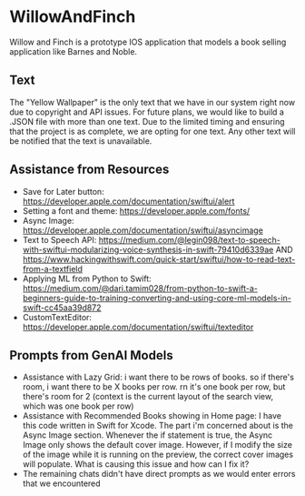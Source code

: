 # WillowAndFinch
Willow and Finch is a prototype IOS application that models a book selling application like Barnes and Noble.

## Text
The "Yellow Wallpaper" is the only text that we have in our system right now due to copyright and API issues. For future plans, we would like to build a .JSON file with more than one text. Due to the limited timing and ensuring that the project is as complete, we are opting for one text. Any other text will be notified that the text is unavailable.

## Assistance from Resources
* Save for Later button: https://developer.apple.com/documentation/swiftui/alert
* Setting a font and theme: https://developer.apple.com/fonts/
* Async Image: https://developer.apple.com/documentation/swiftui/asyncimage
* Text to Speech API: https://medium.com/@legin098/text-to-speech-with-swiftui-modularizing-voice-synthesis-in-swift-79410d6339ae AND https://www.hackingwithswift.com/quick-start/swiftui/how-to-read-text-from-a-textfield
* Applying ML from Python to Swift: https://medium.com/@dari.tamim028/from-python-to-swift-a-beginners-guide-to-training-converting-and-using-core-ml-models-in-swift-cc45aa39d872
* CustomTextEditor: https://developer.apple.com/documentation/swiftui/texteditor

## Prompts from GenAI Models
* Assistance with Lazy Grid: i want there to be rows of books. so if there's room, i want there to be X books per row. rn it's one book per row, but there's room for 2 (context is the current layout of the search view, which was one book per row)
* Assistance with Recommended Books showing in Home page: I have this code written in Swift for Xcode. The part i'm concerned about is the Async Image section. Whenever the if statement is true, the Async Image only shows the default cover image. However, if I modify the size of the image while it is running on the preview, the correct cover images will populate. What is causing this issue and how can I fix it?
* The remaining chats didn't have direct prompts as we would enter errors that we encountered
